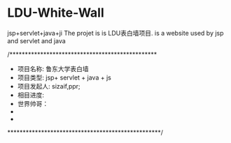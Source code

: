 # LDU-White-Wall
jsp+servlet+java+ji
The projet is is LDU表白墙项目.
is a website  used by jsp and servlet and java 

/************************************************
* 项目名称: 鲁东大学表白墙
* 项目类型: jsp+ servlet + java + js
* 项目发起人: sizaif,ppr;
* 相目进度: 
* 世界帅哥：
*
*
**************************************************/
